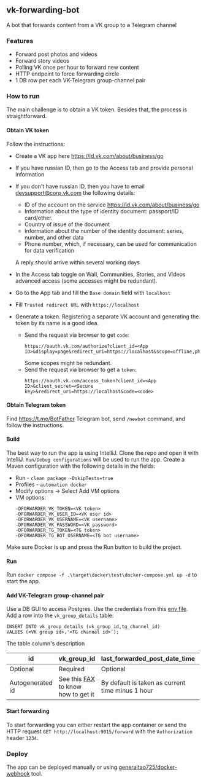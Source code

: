 ## vk-forwarding-bot
A bot that forwards content from a VK group to a Telegram channel

### Features
- Forward post photos and videos
- Forward story videos
- Polling VK once per hour to forward new content
- HTTP endpoint to force forwarding circle
- 1 DB row per each VK-Telegram group-channel pair

### How to run
The main challenge is to obtain a VK token. Besides that, the process is straightforward.

#### Obtain VK token
Follow the instructions:
- Create a VK app here https://id.vk.com/about/business/go
- If you have russian ID, then go to the Access tab and provide personal information
- If you don't have russian ID, then you have to email devsupport@corp.vk.com the following details:
  - ID of the account on the service https://id.vk.com/about/business/go
  - Information about the type of identity document: passport/ID card/other.
  - Country of issue of the document
  - Information about the number of the identity document: series, number, and other data
  - Phone number, which, if necessary, can be used for communication for data verification

  A reply should arrive within several working days
- In the Access tab toggle on Wall, Communities, Stories, and Videos advanced access (some accesses might be redundant).
- Go to the App tab and fill the `Base domain` field with `localhost`
- Fill `Trusted redirect URL` with `https://localhost`
- Generate a token. Registering a separate VK account and generating the token by its name is a good idea.
  - Send the request via browser to get `code`:
      ```
      https://oauth.vk.com/authorize?client_id=<App ID>&display=page&redirect_uri=https://localhost&scope=offline,photos,video,wall,groups,stories,status&response_type=code&v=5.199
      ```
    Some scopes might be redundant.
  - Send the request via browser to get a `token`:
    ```
    https://oauth.vk.com/access_token?client_id=<App ID>&client_secret=<Secure key>&redirect_uri=https://localhost&code=<code>
    ```
#### Obtain Telegram token
Find https://t.me/BotFather Telegram bot, send `/newbot` command, and follow the instructions.

#### Build
The best way to run the app is using IntelliJ. Clone the repo and open it with IntelliJ. `Run/Debug configurations` will be used to run the app. Create a Maven configuration with the following details in the fields:
- Run - `clean package -DskipTests=true`
- Profiles - `automation docker`
- Modify options -> Select Add VM options
- VM options:
  ```
  -DFORWARDER_VK_TOKEN=<VK token>
  -DFORWARDER_VK_USER_ID=<VK user id>
  -DFORWARDER_VK_USERNAME=<VK username>
  -DFORWARDER_VK_PASSWORD=<VK password>
  -DFORWARDER_TG_TOKEN=<TG token>
  -DFORWARDER_TG_BOT_USERNAME=<TG bot username>
  ```
Make sure Docker is up and press the Run button to build the project.

#### Run
Run `docker compose -f .\target\docker\test\docker-compose.yml up -d` to start the app.

#### Add VK-Telegram group-channel pair
Use a DB GUI to access Postgres. Use the credentials from this [env file](src/templates/docker/.test-env).
Add a row into the `vk_group_details` table:
```
INSERT INTO vk_group_details (vk_group_id,tg_channel_id)
VALUES (<VK group id>,'<TG channel id>');
```
The table column's description

| id               | vk_group_id                                                           | last_forwarded_post_date_time                    | last_forwarded_story_date_time                     | tg_channel_id                          |
|------------------|-----------------------------------------------------------------------|--------------------------------------------------|----------------------------------------------------|----------------------------------------|
| Optional         | Required                                                              | Optional                                         | Optional                                           | Required                               |
| Autogenerated id | See this [FAX](https://vk.com/faq18062?lang=en) to know how to get it | By default is taken as current time minus 1 hour | By default is taken as current time minus 24 hours | Use https://t.me/myidbot to get the id |

#### Start forwarding
To start forwarding you can either restart the app container or send the HTTP request `GET http://localhost:9015/forward` with the `Authorization` header `1234`.

### Deploy
The app can be deployed manually or using [generaltao725/docker-webhook](https://github.com/taonity/docker-webhook) tool. 
